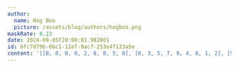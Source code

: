 ```yaml
---
author:
  name: Hog Boo
  picture: /assets/blog/authors/hogboo.png
maskRate: 0.23
date: 2024-09-05T20:00:01.982801
id: 6fc7d796-6bc1-11ef-9ac7-253e4f133a5e
content: '[[0, 0, 0, 0, 2, 8, 0, 5, 0], [8, 3, 5, 7, 9, 4, 6, 1, 2], [9, 1, 2, 3, 0, 6, 8, 7, 4], [3, 0, 1, 9, 8, 7, 0, 0, 5], [7, 8, 4, 2, 1, 5, 0, 6, 3], [5, 2, 0, 6, 4, 0, 1, 8, 0], [0, 4, 0, 8, 3, 9, 5, 2, 6], [2, 5, 3, 4, 0, 1, 7, 0, 8], [6, 9, 8, 5, 7, 2, 4, 3, 1]]'
---
```

